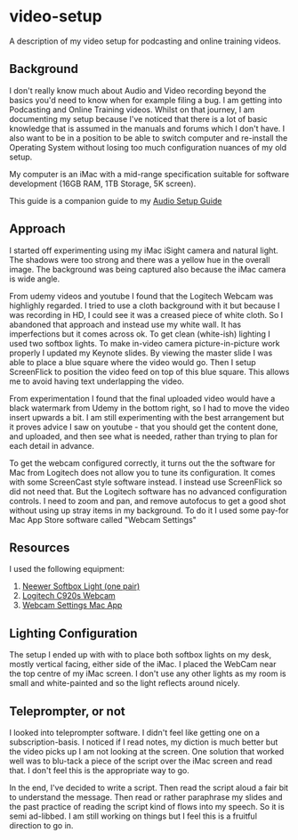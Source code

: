 # video-setup
A description of my video setup for podcasting and online training videos.

## Background

I don't really know much about Audio and Video recording beyond the basics you'd need to know when for example filing a bug.
I am getting into Podcasting and Online Training videos.  Whilst on that journey, I am documenting my setup because I've
noticed that there is a lot of basic knowledge that is assumed in the manuals and forums which I don't have.  I also want
to be in a position to be able to switch computer and re-install the Operating System without losing too much configuration
nuances of my old setup.

My computer is an iMac with a mid-range specification suitable for software development (16GB RAM, 1TB Storage, 5K screen).

This guide is a companion guide to my [Audio Setup Guide](https://github.com/faisalmemon/audio-setup)

## Approach

I started off experimenting using my iMac iSight camera and natural light.  The shadows were too strong and there was a yellow hue in the overall image.  The background was being captured also because the iMac camera is wide angle.

From udemy videos and youtube I found that the Logitech Webcam was highlighly regarded.  I tried to use a cloth background with it but because I was recording in HD, I could see it was a creased piece of white cloth.  So I abandoned that approach and instead use my white wall.  It has imperfections but it comes across ok.  To get clean (white-ish) lighting I used two softbox lights.  To make in-video camera picture-in-picture work properly I updated my Keynote slides.  By viewing the master slide I was able to place a blue square where the video would go.  Then I setup ScreenFlick to position the video feed on top of this blue square.  This allows me to avoid having text underlapping the video.

From experimentation I found that the final uploaded video would have a black watermark from Udemy in the bottom right, so I had to move the video insert upwards a bit.  I am still experimenting with the best arrangement but it proves advice I saw on youtube - that you should get the content done, and uploaded, and then see what is needed, rather than trying to plan for each detail in advance.

To get the webcam configured correctly, it turns out the the software for Mac from Logitech does not allow you to tune its configuration.  It comes with some ScreenCast style software instead.  I instead use ScreenFlick so did not need that.  But the Logitech software has no advanced configuration controls.  I need to zoom and pan, and remove autofocus to get a good shot without using up stray items in my background.  To do it I used some pay-for Mac App Store software called "Webcam Settings"

## Resources

I used the following equipment:

1.  [Neewer Softbox Light (one pair)](https://www.amazon.co.uk/gp/product/B01C54HM0O/ref=ppx_yo_dt_b_asin_title_o00_s00?ie=UTF8&psc=1)
1.  [Logitech C920s Webcam](https://www.amazon.co.uk/gp/product/B07MM4V7NR/ref=ppx_yo_dt_b_asin_title_o00_s02?ie=UTF8&psc=1)
1.  [Webcam Settings Mac App](https://apps.apple.com/gb/app/webcam-settings/id533696630?mt=12)

## Lighting Configuration

The setup I ended up with with to place both softbox lights on my desk, mostly vertical facing, either side of the iMac.  I placed the WebCam near the top centre of my iMac screen.  I don't use any other lights as my room is small and white-painted and so the light reflects around nicely.

## Teleprompter, or not

I looked into teleprompter software.  I didn't feel like getting one on a subscription-basis.  I noticed if I read notes, my diction is much better but the video picks up I am not looking at the screen.  One solution that worked well was to blu-tack a piece of the script over the iMac screen and read that.  I don't feel this is the appropriate way to go.

In the end, I've decided to write a script.  Then read the script aloud a fair bit to understand the message.  Then read
or rather paraphrase my slides and the past practice of reading the script kind of flows into my speech.  So it is semi ad-libbed.  I am still working on things but I feel this is a fruitful direction to go in.

